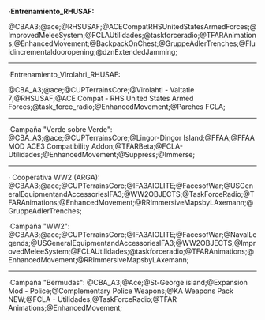 **·Entrenamiento_RHUSAF:**

@CBAA3;@ace;@RHSUSAF;@ACECompatRHSUnitedStatesArmedForces;@ImprovedMeleeSystem;@FCLAUtilidades;@taskforceradio;@TFARAnimations;@EnhancedMovement;@BackpackOnChest;@GruppeAdlerTrenches;@Fluidincrementaldooropening;@dznExtendedJamming;


_____________________________________________________________________________________

·Entrenamiento_Virolahri_RHUSAF:

@CBA_A3;@ace;@CUPTerrainsCore;@Virolahti - Valtatie 7;@RHSUSAF;@ACE Compat - RHS United States Armed Forces;@task_force_radio;@EnhancedMovement;@Parches FCLA;


_____________________________________________________________________________________

·Campaña "Verde sobre Verde":
@CBA_A3;@ace;@CUPTerrainsCore;@Lingor-Dingor Island;@FFAA;@FFAA MOD ACE3 Compatibility Addon;@TFARBeta;@FCLA-Utilidades;@EnhancedMovement;@Suppress;@Immerse;


_____________________________________________________________________________________

· Cooperativa WW2 (ARGA):
@CBAA3;@ace;@CUPTerrainsCore;@IFA3AIOLITE;@FacesofWar;@USGeneralEquipmentandAccessoriesIFA3;@WW2OBJECTS;@TaskForceRadio;@TFARAnimations;@EnhancedMovement;@RRImmersiveMapsbyLAxemann;@GruppeAdlerTrenches;


·Campaña "WW2":
@CBAA3;@ace;@CUPTerrainsCore;@IFA3AIOLITE;@FacesofWar;@NavalLegends;@USGeneralEquipmentandAccessoriesIFA3;@WW2OBJECTS;@ImprovedMeleeSystem;@FCLAUtilidades;@taskforceradio;@TFARAnimations;@EnhancedMovement;@RRImmersiveMapsbyLAxemann;


_____________________________________________________________________________________

·Campaña "Bermudas":
@CBA_A3;@Ace;@St-George island;@Expansion Mod - Police;@Complementary Police Weapons;@KA Weapons Pack NEW;@FCLA - Utilidades;@TaskForceRadio;@TFAR Animations;@EnhancedMovement;

